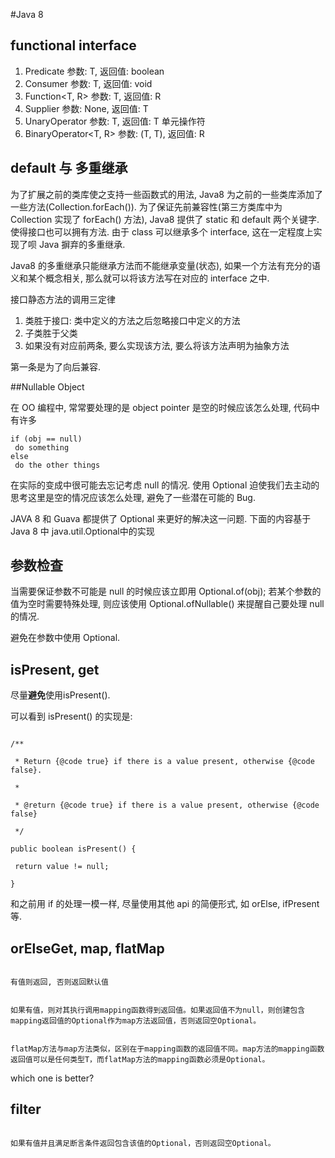 #Java 8
## functional interface
1. Predicate<T> 参数: T, 返回值: boolean
2. Consumer<T> 参数: T, 返回值: void
3. Function<T, R> 参数: T, 返回值: R
4. Supplier<T> 参数: None, 返回值: T
5. UnaryOperator<T> 参数: T, 返回值: T  单元操作符
6. BinaryOperator<T, R> 参数: (T, T), 返回值: R

## default 与 多重继承
为了扩展之前的类库使之支持一些函数式的用法, Java8 为之前的一些类库添加了一些方法(Collection.forEach()). 为了保证先前兼容性(第三方类库中为 Collection 实现了 forEach() 方法), Java8 提供了 static 和 default 两个关键字. 使得接口也可以拥有方法. 由于 class 可以继承多个 interface, 这在一定程度上实现了呗 Java 摒弃的多重继承.

Java8 的多重继承只能继承方法而不能继承变量(状态), 如果一个方法有充分的语义和某个概念相关, 那么就可以将该方法写在对应的 interface 之中.

接口静态方法的调用三定律

1. 类胜于接口: 类中定义的方法之后忽略接口中定义的方法
2. 子类胜于父类
3. 如果没有对应前两条, 要么实现该方法, 要么将该方法声明为抽象方法

第一条是为了向后兼容.

##Nullable Object

在 OO 编程中, 常常要处理的是 object pointer 是空的时候应该怎么处理, 代码中有许多

```
if (obj == null)
 do something
else
 do the other things
```

在实际的变成中很可能去忘记考虑 null 的情况. 使用 Optional 迫使我们去主动的思考这里是空的情况应该怎么处理, 避免了一些潜在可能的 Bug.

JAVA 8 和 Guava 都提供了 Optional 来更好的解决这一问题. 下面的内容基于Java 8 中 java.util.Optional中的实现



## 参数检查

当需要保证参数不可能是 null 的时候应该立即用 Optional.of(obj); 若某个参数的值为空时需要特殊处理, 则应该使用 Optional.ofNullable() 来提醒自己要处理 null 的情况.

避免在参数中使用 Optional<T>.



## isPresent, get

尽量**避免**使用isPresent().

可以看到 isPresent() 的实现是:



```

/**

 * Return {@code true} if there is a value present, otherwise {@code false}.

 *

 * @return {@code true} if there is a value present, otherwise {@code false}

 */

public boolean isPresent() {

 return value != null;

}

```



和之前用 if 的处理一模一样, 尽量使用其他 api 的简便形式, 如 orElse, ifPresent等.



## orElseGet, map, flatMap



```

有值则返回, 否则返回默认值

```



```

如果有值，则对其执行调用mapping函数得到返回值。如果返回值不为null，则创建包含mapping返回值的Optional作为map方法返回值，否则返回空Optional。

```



```

flatMap方法与map方法类似，区别在于mapping函数的返回值不同。map方法的mapping函数返回值可以是任何类型T，而flatMap方法的mapping函数必须是Optional。

```



which one is better?



## filter

```

如果有值并且满足断言条件返回包含该值的Optional，否则返回空Optional。

```
